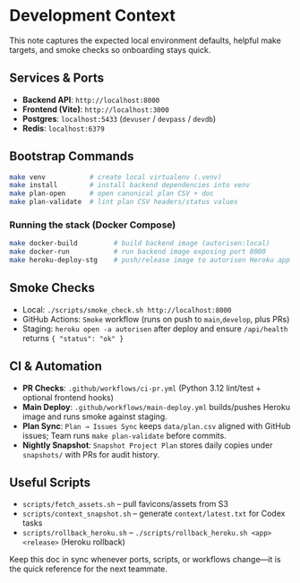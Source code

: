 # Development Context

This note captures the expected local environment defaults, helpful make targets, and smoke checks so onboarding stays quick.

## Services & Ports
- **Backend API**: `http://localhost:8000`
- **Frontend (Vite)**: `http://localhost:3000`
- **Postgres**: `localhost:5433` (`devuser` / `devpass` / `devdb`)
- **Redis**: `localhost:6379`

## Bootstrap Commands
```bash
make venv           # create local virtualenv (.venv)
make install        # install backend dependencies into venv
make plan-open      # open canonical plan CSV + doc
make plan-validate  # lint plan CSV headers/status values
```

### Running the stack (Docker Compose)
```bash
make docker-build         # build backend image (autorisen:local)
make docker-run           # run backend image exposing port 8000
make heroku-deploy-stg    # push/release image to autorisen Heroku app
```

## Smoke Checks
- Local: `./scripts/smoke_check.sh http://localhost:8000`
- GitHub Actions: `Smoke` workflow (runs on push to `main`,`develop`, plus PRs)
- Staging: `heroku open -a autorisen` after deploy and ensure `/api/health` returns `{ "status": "ok" }`

## CI & Automation
- **PR Checks**: `.github/workflows/ci-pr.yml` (Python 3.12 lint/test + optional frontend hooks)
- **Main Deploy**: `.github/workflows/main-deploy.yml` builds/pushes Heroku image and runs smoke against staging.
- **Plan Sync**: `Plan → Issues Sync` keeps `data/plan.csv` aligned with GitHub issues; Team runs `make plan-validate` before commits.
- **Nightly Snapshot**: `Snapshot Project Plan` stores daily copies under `snapshots/` with PRs for audit history.

## Useful Scripts
- `scripts/fetch_assets.sh` – pull favicons/assets from S3
- `scripts/context_snapshot.sh` – generate `context/latest.txt` for Codex tasks
- `scripts/rollback_heroku.sh` – `./scripts/rollback_heroku.sh <app> <release>` (Heroku rollback)

Keep this doc in sync whenever ports, scripts, or workflows change—it is the quick reference for the next teammate.
